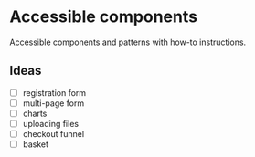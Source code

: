 # Accessible components

Accessible components and patterns with how-to instructions.

## Ideas

- [ ] registration form
- [ ] multi-page form
- [ ] charts
- [ ] uploading files
- [ ] checkout funnel
- [ ] basket